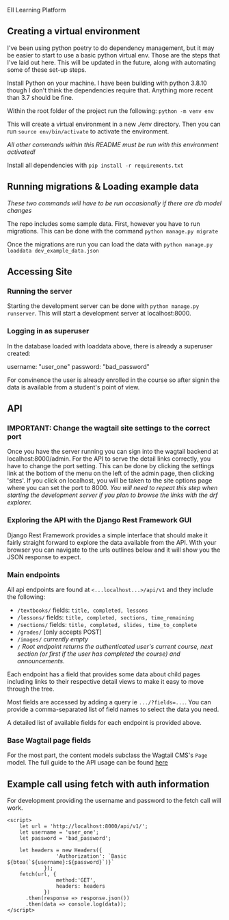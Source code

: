  EII Learning Platform

## Creating a virtual environment
I've been using python poetry to do dependency management, but it may be easier to start to use
a basic python virtual env. Those are the steps that I've laid out here. This will be updated in the future,
along with automating some of these set-up steps.

Install Python on your machine. I have been building with python 3.8.10 though I don't think the 
dependencies require that. Anything more recent than 3.7 should be fine.

Within the root folder of the project run the following:
`python -m venv env`

This will create a virtual environment in a new ./env directory. Then you can run
`source env/bin/activate` to activate the environment. 

_All other commands within this README must be run with this environment activated!_

Install all dependencies with `pip install -r requirements.txt`

## Running migrations & Loading example data

_These two commands will have to be run occasionally if there are db model changes_

The repo includes some sample data. First, however you have to run migrations. This can 
be done with the command `python manage.py migrate`

Once the migrations are run you can load the data with `python manage.py loaddata dev_example_data.json`

## Accessing Site
### Running the server
Starting the development server can be done with `python manage.py runserver`. This will start a development server
at localhost:8000.

### Logging in as superuser
In the database loaded with loaddata above, there is already a superuser created:

username: "user\_one"
password: "bad\_password"

For convinence the user is already enrolled in the course so after signin the data is available
from a student's point of view.

## API
### IMPORTANT: Change the wagtail site settings to the correct port
Once you have the server running you can sign into the wagtail backend at localhost:8000/admin. For the API to
serve the detail links correctly, you have to change the port setting. This can be done by clicking the settings
link at the bottom of the menu on the left of the admin page, then clicking 'sites'. If you click on localhost, you
will be taken to the site options page where you can set the port to 8000. _You will need to repeat this step when
starting the development server if you plan to browse the links with the drf explorer._ 

### Exploring the API with the Django Rest Framework GUI
Django Rest Framework provides a simple interface that should make it fairly straight forward to explore the data 
available from the API. With your browser you can navigate to the urls outlines below and it will show you the JSON
response to expect. 

### Main endpoints
All api endpoints are found at `<...localhost...>/api/v1` and they include the following:
- `/textbooks/` fields: `title, completed, lessons`
- `/lessons/` fields: `title, completed, sections, time_remaining`
- `/sections/` fields: `title, completed, slides, time_to_complete`
- `/grades/` [only accepts POST]
- `/images/` _currently empty_
- `/` _Root endpoint returns the authenticated user's current course, next section_ 
      _(or first if the user has completed the course) and announcements._

Each endpoint has a field that provides some data about child pages including links to 
their respective detail views to make it easy to move through the tree.

Most fields are accessed by adding a query ie `.../?fields=...`. You can provide a
comma-separated list of field names to select the data you need.

A detailed list of available fields for each endpoint is provided above.

### Base Wagtail page fields
For the most part, the content models subclass the Wagtail CMS's `Page` model. The full
guide to the API usage can be found [here](https://docs.wagtail.io/en/stable/advanced_topics/api/v2/usage.html#default-endpoint-fields)

## Example call using fetch with auth information
For development providing the username and password to the fetch call will work.

```
<script>
    let url = 'http://localhost:8000/api/v1/';
    let username = 'user_one';
    let password = 'bad_password';

    let headers = new Headers({
                'Authorization': `Basic  ${btoa(`${username}:${password}`)}`
            });
    fetch(url, {
                method:'GET',
                headers: headers
            })
      .then(response => response.json())
      .then(data => console.log(data));
</script>
```
